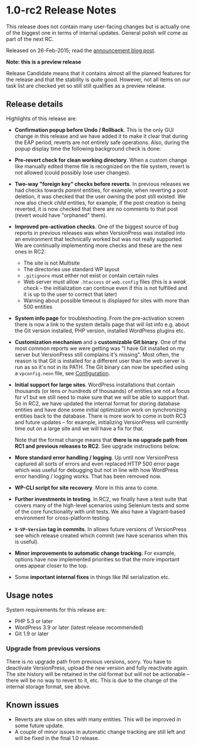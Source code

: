 # 1.0-rc2 Release Notes

This release does not contain many user-facing changes but is actually one of the biggest one in terms of internal updates. General polish will come as part of the next RC.

Released on 26-Feb-2015; read the [announcement blog post](https://blog.versionpress.net/2015/02/1-0-rc2-released/).


<div class="note">
  <p><strong>Note: this is a preview release</strong></p>
  <p>Release Candidate means that it contains almost all the planned features for the release and that the stability is quite good. However, not all items on our task list are checked yet so still still qualifies as a preview release.</p>
</div>


## Release details

Highlights of this release are:

 - **Confirmation popup before Undo / Rollback**. This is the only GUI change in this release and we have added it to make it clear that during the EAP period, reverts are not entirely safe operations. Also, during the popup display time the following background check is done:

 - **Pre-revert check for clean working directory**. When a custom change like manually edited theme file is recognized on the file system, revert is not allowed (could possibly lose user changes).

 - **Two-way "foreign key" checks before reverts**. In previous releases we had checks towards *parent* entities, for example, when reverting a post deletion, it was checked that the user owning the post still existed. We now also check *child* entities, for example, if the post creation is being reverted, it is now checked that there are no comments to that post (revert would have "orphaned" them).

 - **Improved pre-activation checks**. One of the biggest source of bug reports in previous releases was when VersionPress was installed into an environment that technically worked but was not really supported. We are continually implementing more checks and these are the new ones in RC2:
     - The site is not Multisite
     - The directories use standard WP layout
     - `.gitignore` must either not exist or contain certain rules
     - Web server must allow `.htaccess` or `web.config` files (this is a *weak check* – the initialization can continue even if this is not fulfilled and it is up to the user to correct that later)
     - Warning about possible timeout is displayed for sites with more than 500 entities

 - **System info page** for troubleshooting. From the pre-activation screen there is now a link to the system details page that will list info e.g. about the Git version installed, PHP version, installed WordPress plugins etc. 

 - **Customization mechanism** and a **customizable Git binary**. One of the most common reports we were getting was "I have Git installed on my server but VersionPress still complains it's missing". Most often, the reason is that Git is installed for a different user than the web server is run as so it's not in its PATH. The Git binary can now be specified using a `vpconfig.neon` file, see [Configuration](../getting-started/configuration).


 - **Initial support for large sites**. WordPress installations that contain thousands (or tens or hundreds of thousands) of entities are not a focus for v1 but we still need to make sure that we will be able to support that. So in RC2, we have updated the internal format for storing database entities and have done some initial optimization work on synchronizing entities back to the database. There is more work to come in both RC3 and future updates – for example, initializing VersionPress will currently time out on a large site and we will have a fix for that.
 
    Note that the format change means that **there is no upgrade path from RC1 and previous releases to RC2**. See upgrade instructions below. 

 - **More standard error handling / logging**. Up until now VersionPress captured all sorts of errors and even replaced HTTP 500 error page which was useful for debugging but not in line with how WordPress error handling / logging works. That has been removed now.

 - **WP-CLI script for site recovery**. More in this area to come.

 - **Further investments in testing**. In RC2, we finally have a test suite that covers many of the high-level scenarios using Selenium tests and some of the core functionality with unit tests. We also have a Vagrant-based environment for cross-platform testing.

 - **`X-VP-Version` tag in commits**. In allows future versions of VersionPress see which release created which commit (we have scenarios when this is useful).

 - **Minor improvements to automatic change tracking**. For example, options have now implemented priorities so that the more important ones appear closer to the top.

 - Some **important internal fixes** in things like INI serialization etc. 


## Usage notes

System requirements for this release are:

* PHP 5.3 or later
* WordPress 3.9 or later (latest release recommended)
* Git 1.9 or later


### Upgrade from previous versions 

There is no upgrade path from previous versions, sorry. You have to deactivate VersionPress, upload the new version and fully reactivate again. The site history will be retained in the old format but will not be actionable – there will be no way to revert to it, etc. This is due to the change of the internal storage format, see above. 


## Known issues ##

 - Reverts are slow on sites with many entities. This will be improved in some future update.
 - A couple of minor issues in automatic change tracking are still left and will be fixed in the final 1.0 release.
